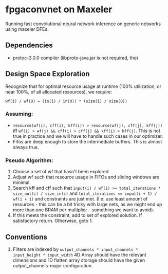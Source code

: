 # fpgaconvnet on Maxeler

Running fast convolutional neural network inference on generic networks using
maxeler DFEs.

## Dependencies

- protoc-3.0.0 compiler (libproto-java.jar is not required, tho)


## Design Space Exploration

Recognize that for optimal resource usage at runtime (100% utilization, or near
100%, of all allocated resources), we require:

```
wf(i) / wf(0) = (in(i) / in(0)) * (size(i) / size(0))
```

### Assuming:

- `resource(wf(i), cff(i), kff(i)) > resource(wf(j), cff(j), kff(j))` iff
  `wf(i) > wf(j) && cff(i) > cff(j) && kff(i) > kff(j)`. This is not true in
  practice and we will have to handle such cases in our optimizer.
- Fifos are deep enough to store the intermediate buffers. This is almost
  always true.

### Pseudo Algorithm:

1. Choose a set of wf that hasn't been explored.
2. Adjust wf such that resource usage in FIFOs and sliding windows are minimal
3. Search kff and cff such that
   `input(i) / wf(i) >= total_iterations * size_out(i) / size_in(i)`
   and `total_iterations <= input(i + 1) / wf(i + 1)`
   and constraints are just met. (I.e: use least amount of resources - this can
   be a bit tricky with large nets, as we might end up more than one BRAM per
   multiplier - something we want to avoid).
4. If this meets the constraint, add to set of explored solution. If satisfactory
   return. Otherwise, goto 1.



## Conventions

1. Filters are indexed by `output_channels * input_channels * input_height * input_width`
   4D Array should have the relevant dimensions and 1D flatten array storage
   should have the given output_channels-major configuration.
